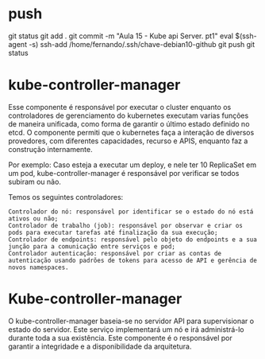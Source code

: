 # ##############################################################################################################################################################
# ##############################################################################################################################################################
# ##############################################################################################################################################################
# ##############################################################################################################################################################
# push
git status
git add .
git commit -m "Aula 15 - Kube api Server. pt1"
eval $(ssh-agent -s)
ssh-add /home/fernando/.ssh/chave-debian10-github
git push
git status


# ##############################################################################################################################################################
# ##############################################################################################################################################################
# ##############################################################################################################################################################
# ##############################################################################################################################################################
# 


# kube-controller-manager

Esse componente é responsável por executar o cluster enquanto os controladores de gerenciamento do kubernetes executam varias funções de maneira unificada, como forma de garantir o último estado definido no etcd. O componente permiti que o kubernetes faça a interação de diversos provedores, com diferentes capacidades, recurso e APIS, enquanto faz a construção internamente.

Por exemplo: Caso esteja a executar um deploy, e nele ter 10 ReplicaSet em um pod, kube-controller-manager é responsável por verificar se todos subiram ou não.

Temos os seguintes controladores:

    Controlador do nó: responsável por identificar se o estado do nó está ativos ou não;
    Controlador de trabalho (job): responsável por observar e criar os pods para executar tarefas até finalização da sua execução;
    Controlador de endpoints: responsável pelo objeto do endpoints e a sua junção para a comunicação entre serviços e pod;
    Controlador autenticação: responsável por criar as contas de autenticação usando padrões de tokens para acesso de API e gerência de novos namespaces.




# Kube-controller-manager

O kube-controller-manager baseia-se no servidor API para supervisionar o estado do servidor. Este serviço implementará um nó e irá administrá-lo durante toda a sua existência. Este componente é o responsável por garantir a integridade e a disponibilidade da arquitetura.